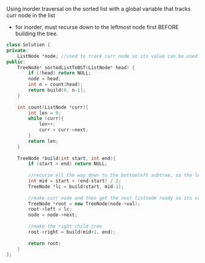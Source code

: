 Using inorder traversal on the sorted list with a global variable that tracks curr node in the list
- for inorder, must recurse down to the leftmost node first BEFORE building the tree.

```cpp
class Solution {
private:
    ListNode *node; //used to track curr node so its value can be used to create the curr tree node
public:
    TreeNode* sortedListToBST(ListNode* head) {
        if (!head) return NULL;
        node = head;
        int n = count(head);
        return build(0, n-1);
    }
    
    int count(ListNode *curr){
        int len = 0;
        while (curr){
            len++;
            curr = curr->next;
        }
        return len;
    }
    
    TreeNode *build(int start, int end){
        if (start > end) return NULL;
        
        //recurse all the way down to the bottomleft subtree, so the left child node of the bottomleft tree is ready
        int mid = start + (end-start) / 2;
        TreeNode *lc = build(start, mid-1);
        
        //make curr node and then get the next listnode ready so its value can be used to make the next tree node
        TreeNode *root = new TreeNode(node->val);
        root->left = lc;
        node = node->next;
        
        //make the right child tree
        root->right = build(mid+1, end);
        
        return root;
    }
};
```
